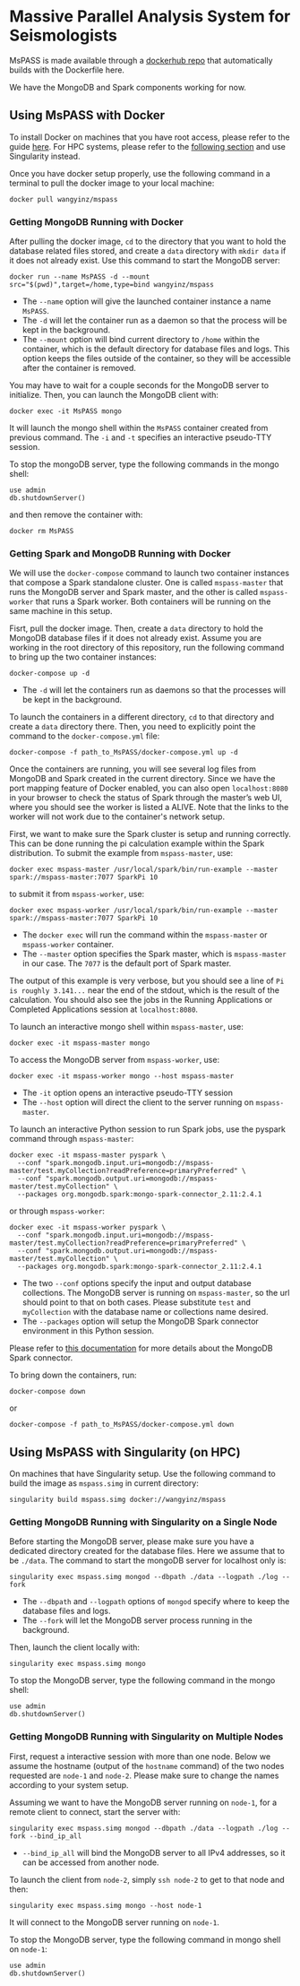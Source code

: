 # Massive Parallel Analysis System for Seismologists 

MsPASS is made available through a [dockerhub repo](https://hub.docker.com/r/wangyinz/mspass) that automatically builds with the Dockerfile here. 

We have the MongoDB and Spark components working for now.

## Using MsPASS with Docker

To install Docker on machines that you have root access, please refer to the guide [here](https://docs.docker.com/v17.12/docker-for-mac/install/). For HPC systems, please refer to the [following section](#using-mspass-with-singularity-on-hpc) and use Singularity instead.

Once you have docker setup properly, use the following command in a terminal to pull the docker image to your local machine:

    docker pull wangyinz/mspass

### Getting MongoDB Running with Docker

After pulling the docker image, `cd` to the directory that you want to hold the database related files stored, and create a `data` directory with `mkdir data` if it does not already exist. Use this command to start the MongoDB server: 

    docker run --name MsPASS -d --mount src="$(pwd)",target=/home,type=bind wangyinz/mspass

* The `--name` option will give the launched container instance a name `MsPASS`. 
* The `-d` will let the container run as a daemon so that the process will be kept in the background. 
* The `--mount` option will bind current directory to `/home` within the container, which is the default directory for database files and logs. This option keeps the files outside of the container, so they will be accessible after the container is removed. 

You may have to wait for a couple seconds for the MongoDB server to initialize. Then, you can launch the MongoDB client with:

    docker exec -it MsPASS mongo
    
It will launch the mongo shell within the `MsPASS` container created from previous command. The `-i` and `-t` specifies an interactive pseudo-TTY session. 

To stop the mongoDB server, type the following commands in the mongo shell:

    use admin
    db.shutdownServer()
    
and then remove the container with:

    docker rm MsPASS

### Getting Spark and MongoDB Running with Docker

We will use the `docker-compose` command to launch two container instances that compose a Spark standalone cluster. One is called `mspass-master` that runs the MongoDB server and Spark master, and the other is called `mspass-worker` that runs a Spark worker. Both containers will be running on the same machine in this setup.

Fisrt, pull the docker image. Then, create a `data` directory to hold the MongoDB database files if it does not already exist. Assume you are working in the root directory of this repository, run the following command to bring up the two container instances:

    docker-compose up -d

* The `-d` will let the containers run as daemons so that the processes will be kept in the background.

To launch the containers in a different directory, `cd` to that directory and create a `data` directory there. Then, you need to explicitly point the command to the `docker-compose.yml` file:

    docker-compose -f path_to_MsPASS/docker-compose.yml up -d

Once the containers are running, you will see several log files from MongoDB and Spark created in the current directory. Since we have the port mapping feature of Docker enabled, you can also open `localhost:8080` in your browser to check the status of Spark through the master’s web UI, where you should see the worker is listed a ALIVE. Note that the links to the worker will not work due to the container's network setup.

First, we want to make sure the Spark cluster is setup and running correctly. This can be done running the pi calculation example within the Spark distribution. To submit the example from `mspass-master`, use:

    docker exec mspass-master /usr/local/spark/bin/run-example --master spark://mspass-master:7077 SparkPi 10

to submit it from `mspass-worker`, use:

    docker exec mspass-worker /usr/local/spark/bin/run-example --master spark://mspass-master:7077 SparkPi 10

* The `docker exec` will run the command within the `mspass-master` or `mspass-worker` container. 
* The `--master` option specifies the Spark master, which is `mspass-master` in our case. The `7077` is the default port of Spark master.

The output of this example is very verbose, but you should see a line of `Pi is roughly 3.141...` near the end of the stdout, which is the result of the calculation. You should also see the jobs in the Running Applications or Completed Applications session at `localhost:8080`.

To launch an interactive mongo shell within `mspass-master`, use: 

    docker exec -it mspass-master mongo

To access the MongoDB server from `mspass-worker`, use:

    docker exec -it mspass-worker mongo --host mspass-master

* The `-it` option opens an interactive pseudo-TTY session
* The `--host` option will direct the client to the server running on `mspass-master`.

To launch an interactive Python session to run Spark jobs, use the pyspark command through `mspass-master`:

    docker exec -it mspass-master pyspark \
      --conf "spark.mongodb.input.uri=mongodb://mspass-master/test.myCollection?readPreference=primaryPreferred" \
      --conf "spark.mongodb.output.uri=mongodb://mspass-master/test.myCollection" \
      --packages org.mongodb.spark:mongo-spark-connector_2.11:2.4.1
      
or through `mspass-worker`:

    docker exec -it mspass-worker pyspark \
      --conf "spark.mongodb.input.uri=mongodb://mspass-master/test.myCollection?readPreference=primaryPreferred" \
      --conf "spark.mongodb.output.uri=mongodb://mspass-master/test.myCollection" \
      --packages org.mongodb.spark:mongo-spark-connector_2.11:2.4.1

* The two `--conf` options specify the input and output database collections. The MongoDB server is running on `mspass-master`, so the url should point to that on both cases. Please substitute `test` and `myCollection` with the database name or collections name desired. 
* The `--packages` option will setup the MongoDB Spark connector environment in this Python session.

Please refer to [this documentation](https://docs.mongodb.com/spark-connector/master/python-api/) for more details about the MongoDB Spark connector.

To bring down the containers, run:

    docker-compose down
    
or

    docker-compose -f path_to_MsPASS/docker-compose.yml down

## Using MsPASS with Singularity (on HPC)

On machines that have Singularity setup. Use the following command to build the image as `mspass.simg` in current directory:

    singularity build mspass.simg docker://wangyinz/mspass

### Getting MongoDB Running with Singularity on a Single Node

Before starting the MongoDB server, please make sure you have a dedicated directory created for the database files. Here we assume that to be `./data`. The command to start the mongoDB server for localhost only is:

    singularity exec mspass.simg mongod --dbpath ./data --logpath ./log --fork

* The `--dbpath` and `--logpath` options of `mongod` specify where to keep the database files and logs.
* The `--fork` will let the MongoDB server process running in the background.

Then, launch the client locally with:

    singularity exec mspass.simg mongo

To stop the MongoDB server, type the following command in the mongo shell:

    use admin
    db.shutdownServer()

### Getting MongoDB Running with Singularity on Multiple Nodes

First, request a interactive session with more than one node. Below we assume the hostname (output of the `hostname` command) of the two nodes requested are `node-1` and `node-2`. Please make sure to change the names according to your system setup.

Assuming we want to have the MongoDB server running on `node-1`, for a remote client to connect, start the server with:

    singularity exec mspass.simg mongod --dbpath ./data --logpath ./log --fork --bind_ip_all

* `--bind_ip_all` will bind the MongoDB server to all IPv4 addresses, so it can be accessed from another node.

To launch the client from `node-2`, simply `ssh node-2` to get to that node and then:

    singularity exec mspass.simg mongo --host node-1

It will connect to the MongoDB server running on `node-1`.

To stop the MongoDB server, type the following command in mongo shell on `node-1`:

    use admin
    db.shutdownServer()
